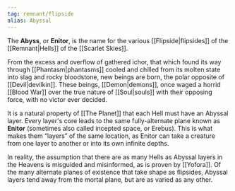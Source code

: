 ```yaml
---
tag: remnant/flipside
alias: Abyssal
---
```

The **Abyss**, or **Enitor**, is the name for the various [[Flipside|flipsides]] of the [[Remnant|Hells]] of the [[Scarlet Skies]].

From the excess and overflow of gathered ichor, that which found its way through [[Phantasm|phantasms]] cooled and chilled from its molten state into slag and rocky bloodstone, new beings are born, the polar opposite of [[Devil|devilkin]]. These beings, [[Demon|demons]], once waged a horrid [[Blood War]] over the true nature of [[Soul|souls]] with their opposing force, with no victor ever decided. 

It is a natural property of [[The Planet]] that each Hell must have an Abyssal layer. Every layer's core leads to the same fully-alternate plane known as **Enitor** (sometimes also called incepted space, or Erebus). This is what makes them “layers” of the same location, as Enitor can take a creature from one layer to another or into its own infinite depths.

In reality, the assumption that there are as many Hells as Abyssal layers in the Heavens is misguided and misinformed, as is proven by [[Yofora]]. Of the many alternate planes of existence that take shape as flipsides, Abyssal layers tend away from the mortal plane, but are as varied as any other. 



